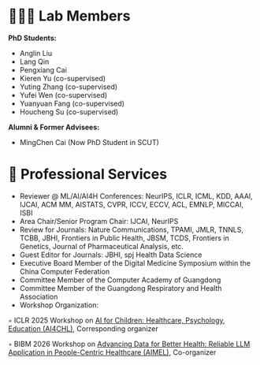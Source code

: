 # 👩🏻‍🎓 Lab Members
**PhD Students:**
- Anglin Liu
- Lang Qin
- Pengxiang Cai
- Kieren Yu (co-supervised)
- Yuting Zhang (co-supervised)
- Yufei Wen (co-supervised)
- Yuanyuan Fang (co-supervised)
- Houcheng Su (co-supervised)

**Alumni & Former Advisees:**
- MingChen Cai (Now PhD Student in SCUT)
  
# 🔎  Professional Services
- Reviewer @ ML/AI/AI4H Conferences: NeurIPS, ICLR, ICML, KDD, AAAI, IJCAI, ACM MM, AISTATS, CVPR, ICCV, ECCV, ACL, EMNLP, MICCAI, ISBI
- Area Chair/Senior Program Chair: IJCAI, NeurIPS
- Review for Journals: Nature Communications, TPAMI, JMLR, TNNLS, TCBB, JBHI, Frontiers in Public Health, JBSM, TCDS, Frontiers in Genetics, Journal of Pharmaceutical Analysis, etc.
- Guest Editor for Journals: JBHI, spj Health Data Science
- Executive Board Member of the Digital Medicine Symposium within the China Computer Federation
- Committee Member of the Computer Academy of Guangdong
- Committee Member of the Guangdong Respiratory and Health Association
- Workshop Organization:
  
◦ ICLR 2025 Workshop on [AI for Children: Healthcare, Psychology, Education (AI4CHL)](https://pediamedai.com/ai4chl/), Corresponding organizer

◦ BIBM 2026 Workshop on [Advancing Data for Better Health: Reliable LLM Application in People-Centric Healthcare (AIMEL)](https://www.aimel.ai/bibm2025workshop/), Co-organizer
